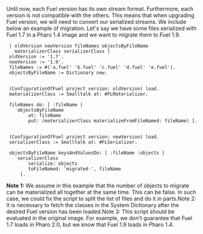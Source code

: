Until now, each Fuel version has its own stream format. Furthermore, each version is not compatible with the others. This means that when upgrading Fuel version, we will need to convert our serialized streams. We include below an example of migration. Let's say we have some files serialized with Fuel 1.7 in a Pharo 1.4 image and we want to migrate them to Fuel 1.9.
```smalltalk
 | oldVersion newVersion fileNames objectsByFileName 
   materializerClass serializerClass |
 oldVersion := '1.7'.
 newVersion := '1.9'.
 fileNames := #('a.fuel' 'b.fuel' 'c.fuel' 'd.fuel' 'e.fuel').
 objectsByFileName := Dictionary new.
 

 (ConfigurationOfFuel project version: oldVersion) load.
 materializerClass := Smalltalk at: #FLMaterializer.
 
 fileNames do: [ :fileName | 
 	objectsByFileName 
 		at: fileName 
 		put: (materializerClass materializeFromFileNamed: fileName) ].
 
 
 (ConfigurationOfFuel project version: newVersion) load.
 serializerClass := Smalltalk at: #FLSerializer.
 
 objectsByFileName keysAndValuesDo: [ :fileName :objects |
 	serializerClass 
 		serialize: objects  
 		toFileNamed: 'migrated-', fileName
 	 ].
```
**Note 1:** We assume in this example that the number of objects to migrate can be materialized all together at the same time. This can be false. In such case, we could fix the script to split the list of files and do it in parts.Note 2: It is necessary to fetch the classes in the System Dictionary after the desired Fuel version has been loaded.Note 3: This script should be evaluated in the original image. For example, we don't guarantee that Fuel 1.7 loads in Pharo 2.0, but we know that Fuel 1.9 loads in Pharo 1.4.
